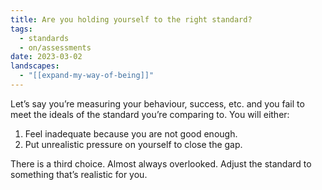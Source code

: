 ```yaml
---
title: Are you holding yourself to the right standard?
tags:
  - standards
  - on/assessments
date: 2023-03-02
landscapes:
  - "[[expand-my-way-of-being]]"
---
```

Let’s say you’re measuring your behaviour, success, etc. and you fail to meet the ideals of the standard you’re comparing to. You will either:

1. Feel inadequate because you are not good enough.
2. Put unrealistic pressure on yourself to close the gap.

There is a third choice. Almost always overlooked. Adjust the standard to something that’s realistic for you.